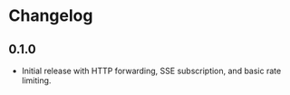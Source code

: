 # Changelog

## 0.1.0
- Initial release with HTTP forwarding, SSE subscription, and basic rate limiting.
